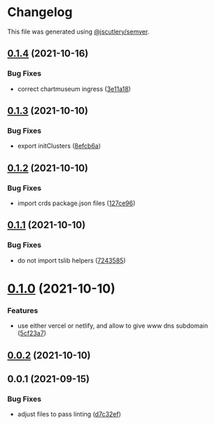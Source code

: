 # Changelog

This file was generated using [@jscutlery/semver](https://github.com/jscutlery/semver).

## [0.1.4](https://github.com/platyplus/platydev/compare/util-pulumi@0.1.3...util-pulumi@0.1.4) (2021-10-16)


### Bug Fixes

* correct chartmuseum ingress ([3e11a18](https://github.com/platyplus/platydev/commit/3e11a182a753347371d39dd211ceb0db9f887848))



## [0.1.3](https://github.com/platyplus/platydev/compare/util-pulumi@0.1.2...util-pulumi@0.1.3) (2021-10-10)


### Bug Fixes

* export initClusters ([8efcb6a](https://github.com/platyplus/platydev/commit/8efcb6a9c42dcb1b004e7084fc33f29bb67f15de))



## [0.1.2](https://github.com/platyplus/platydev/compare/util-pulumi@0.1.1...util-pulumi@0.1.2) (2021-10-10)


### Bug Fixes

* import crds package.json files ([127ce96](https://github.com/platyplus/platydev/commit/127ce96a074d8777216dd52fe53b2805dac50ec3))



## [0.1.1](https://github.com/platyplus/platydev/compare/util-pulumi@0.1.0...util-pulumi@0.1.1) (2021-10-10)


### Bug Fixes

* do not import tslib helpers ([7243585](https://github.com/platyplus/platydev/commit/724358528a99633a0ef26a1538f6b49343a0c80b))



# [0.1.0](https://github.com/platyplus/platydev/compare/util-pulumi@0.0.1...util-pulumi@0.1.0) (2021-10-10)


### Features

* use either vercel or netlify, and allow to give www dns subdomain ([5cf23a7](https://github.com/platyplus/platydev/commit/5cf23a72ad3c5ec62f9ca6de904b9de5923c8f3c))



## [0.0.2](https://github.com/platyplus/platydev/compare/util-pulumi@0.0.1...util-pulumi@0.0.2) (2021-10-10)



## 0.0.1 (2021-09-15)


### Bug Fixes

* adjust files to pass linting ([d7c32ef](https://github.com/platyplus/platydev/commit/d7c32ef7596a207a78fab24f3f67604447286c3a))
